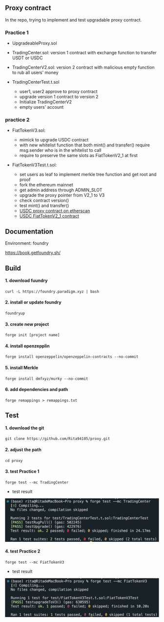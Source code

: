 ## Proxy contract

In the repo, trying to implement and test upgradable proxy contract.

### Practice 1
- UpgradeableProxy.sol
- TradingCenter.sol: version 1 contract with exchange function to transfer USDT or USDC
- TradingCenterV2.sol: version 2 contract with malicious empty function to rub all users' money
- TradingCenterTest.t.sol
  
  * user1, user2 approve to proxy contract
  * upgrade version 1 contract to version 2
  * Initialize TradingCenterV2
  * empty users' account
 
### practice 2
- FiatTokenV3.sol:
  
  * mimick to upgrade USDC contract
  * with new whitelist function that both mint() and transfer() require msg.sender who is in the whitelist to call
  * require to preserve the same slots as FiatTokenV2_1 at first
    
- FiatTokenV3Test.t.sol:

  * set users as leaf to implement merkle tree function and get root and proof
  * fork the ethereum mainnet
  * get admin address through ADMIN_SLOT
  * upgrade the proxy pointer from V2_1 to V3
  * check contract version()
  * test mint() and transfer()
  * [USDC proxy contract on etherscan](https://etherscan.io/address/0xa0b86991c6218b36c1d19d4a2e9eb0ce3606eb48#readProxyContract)
  * [USDC FiatTokenV2_1 contract](https://etherscan.io/address/0xa2327a938febf5fec13bacfb16ae10ecbc4cbdcf#code)
  

## Documentation

Environment: foundry

https://book.getfoundry.sh/

## Build

#### 1. download fuundry
```
curl -L https://foundry.paradigm.xyz | bash
```
#### 2. install or update foundry
```
foundryup
```
#### 3. create new project
```
forge init [project name]
```
#### 4. install openzepplin
```
forge install openzeppelin/openzeppelin-contracts --no-commit
```
#### 5. install Merkle
```
forge install dmfxyz/murky --no-commit
```
#### 6. add dependencies and path
```
forge remappings > remappings.txt
```

## Test

#### 1. download the git
```
git clone https://github.com/Rita94105/proxy.git
```
#### 2. adjust the path

```
cd proxy
```

#### 3. test Practice 1

```
forge test --mc TradingCenter
```

- test result

![TradingCenter_testResut](https://github.com/Rita94105/proxy/blob/master/img/TradingCenter_result.png)

#### 4. test Practice 2

```
forge test --mc FiatTokenV3 
```

- test result

![FiatTokenV3_testResut](https://github.com/Rita94105/proxy/blob/master/img/FiatTokenV3_result.png)

